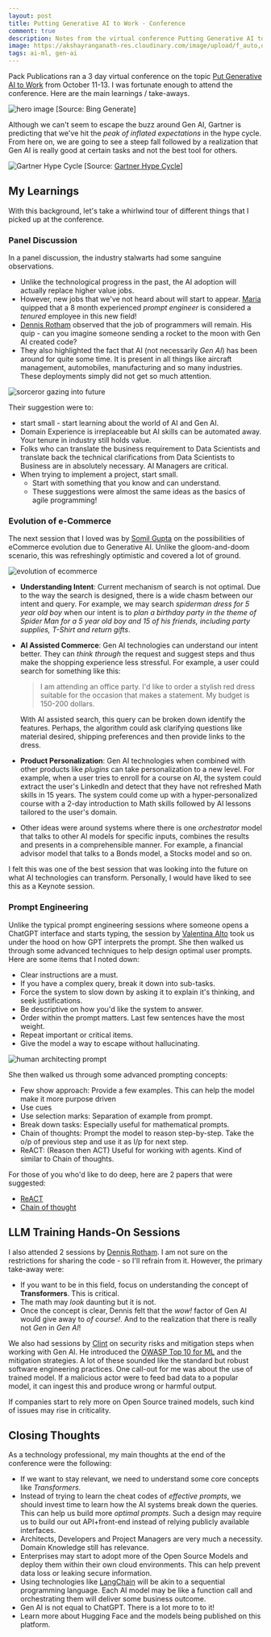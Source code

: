 ```yaml
---
layout: post
title: Putting Generative AI to Work - Conference
comment: true
description: Notes from the virtual conference Putting Generative AI to Work held by the Pack publications.
image: https://akshayranganath-res.cloudinary.com/image/upload/f_auto,q_auto/blog/gen-ai-hero-image-2.jpg
tags: ai-ml, gen-ai
---
```


Pack Publications ran a 3 day virtual conference on the topic [Put Generative AI to Work](https://www.packtpub.com/conference/put-gen-ai-to-work) from October 11-13. I was fortunate enough to attend the conference. Here are the main learnings / take-aways.

![hero image](https://akshayranganath-res.cloudinary.com/image/upload/f_auto,q_auto/blog/gen-ai-hero-image-2.jpg)
[Source: Bing Generate]

Although we can't seem to escape the buzz around Gen AI, Gartner is predicting that we've hit the _peak of inflated expectations_ in the hype cycle. From here on, we are going to see a steep fall followed by a realization that Gen AI is really good at certain tasks and not the best tool for others.

![Gartner Hype Cycle](https://akshayranganath-res.cloudinary.com/image/upload/f_auto,q_auto/blog/gartner-ai-hype-cycle.png)
[Source: [Gartner Hype Cycle](https://emtemp.gcom.cloud/ngw/globalassets/en/articles/images/hype-cycle-for-artificial-intelligence-2023.png)]

## My Learnings

With this background, let's take a whirlwind tour of different things that I picked up at the conference.

### Panel Discussion

In a panel discussion, the industry stalwarts had some sanguine observations.

* Unlike the technological progress in the past, the AI adoption will actually replace higher value jobs.
* However, new jobs that we've not heard about will start to appear. [Maria](https://www.linkedin.com/in/mariaparysz/) quipped that a 8 month experienced _prompt engineer_ is considered a _tenured_ employee in this new field!
* [Dennis Rotham](https://www.linkedin.com/in/denis-rothman-0b034043/) observed that the job of programmers will remain. His quip - can you imagine someone sending a rocket to the moon with Gen AI created code?
* They also highlighted the fact that AI (not necessarily _Gen AI_) has been around for quite some time. It is present in all things like aircraft management, automobiles, manufacturing and so many industries. These deployments simply did not get so much attention. 

![sorceror gazing into future](https://akshayranganath-res.cloudinary.com/image/upload/f_auto,q_auto/blog/predicting-future.jpg)

Their suggestion were to:

* start small - start learning about the world of AI and Gen AI.
* Domain Experience is irreplaceable but AI skills can be automated away. Your tenure in industry still holds value.
* Folks who can translate the business requirement to Data Scientists and translate back the technical clarifications from Data Scientists to Business are in absolutely necessary. AI Managers are critical.
* When trying to implement a project, start small. 
    * Start with something that you know and can understand.
    * These suggestions were almost the same ideas as the basics of agile programming!

### Evolution of e-Commerce

The next session that I loved was by [Somil Gupta](https://www.linkedin.com/in/somilguptaai/) on the possibilities of eCommerce evolution due to Generative AI. Unlike the gloom-and-doom scenario, this was refreshingly optimistic and covered a lot of ground.

![evolution of ecommerce](https://akshayranganath-res.cloudinary.com/image/upload/f_auto,q_auto/blog/digitally-assisted-shopper.jpg)

* **Understanding Intent**: Current mechanism of search is not optimal. Due to the way the search is designed, there is a wide chasm between our intent and query. For example, we may search _spiderman dress for 5 year old boy_ when our intent is to _plan a birthday party in the theme of Spider Man for a 5 year old boy and 15 of his friends, including party supplies, T-Shirt and return gifts_.
* **AI Assisted Commerce**: Gen AI technologies can understand our intent better. They can _think through_ the request and suggest steps and thus make the shopping experience less stressful. For example, a user could search for something like this:

    > I am attending an office party. I'd like to order a stylish red dress suitable for the occasion that makes a statement. My budget is 150-200 dollars.

    With AI assisted search, this query can be broken down identify the features. Perhaps, the algorithm could ask clarifying questions like material desired, shipping preferences and then provide links to the dress.

* **Product Personalization**: Gen AI technologies when combined with other products like _plugins_ can take personalization to a new level. For example, when a user tries to enroll for a course on AI, the system could extract the user's LinkedIn and detect that they have not refreshed Math skills in 15 years. The system could come up with a hyper-personalized course with a 2-day introduction to Math skills followed by AI lessons tailored to the user's domain.
* Other ideas were around systems where there is one _orchestrator_ model that talks to other AI models for specific inputs, combines the results and presents in a comprehensible manner. For example, a financial advisor model that talks to a Bonds model, a Stocks model and so on.

I felt this was one of the best session that was looking into the future on what AI technologies can transform. Personally, I would have liked to see this as a Keynote session.

### Prompt Engineering

Unlike the typical prompt engineering sessions where someone opens a ChatGPT interface and starts typing, the session by [Valentina Alto](https://www.linkedin.com/in/valentina-alto-6a0590148/) took us under the hood on how GPT interprets the prompt. She then walked us through some advanced techniques to help design optimal user prompts. Here are some items that I noted down:

* Clear instructions are a must.
* If you have a complex query, break it down into sub-tasks.
* Force the system to slow down by asking it to explain it's thinking, and seek justifications.
* Be descriptive on how you'd like the system to answer.
* Order within the prompt matters. Last few sentences have the most weight. 
* Repeat important or critical items.
* Give the model a way to escape without hallucinating. 

![human architecting prompt](https://akshayranganath-res.cloudinary.com/image/upload/f_auto,q_auto/blog/human-architecting-prompt.jpg)

She then walked us through some advanced prompting concepts:
* Few show approach: Provide a few examples. This can help the model make it more purpose driven
* Use cues
* Use selection marks: Separation of example from prompt.
* Break down tasks: Especially useful for mathematical prompts. 
* Chain of thoughts: Prompt the model to reason step-by-step. Take the o/p of previous step and use it as I/p for next step.
* ReACT: (Reason then ACT) Useful for working with agents. Kind of similar to Chain of thoughts.

For those of you who'd like to do deep, here are 2 papers that were suggested:

* [ReACT](https://arxiv.org/abs/2210.03629?_x_zm_rtaid=sQFaRMZZRVKvXhf2hzTXug.1697125475126.1644179f012e680718223d4fe40f70e4&_x_zm_rhtaid=601)
* [Chain of thought](https://arxiv.org/pdf/2201.11903.pdf?_x_zm_rtaid=sQFaRMZZRVKvXhf2hzTXug.1697125475126.1644179f012e680718223d4fe40f70e4&_x_zm_rhtaid=601)

## LLM Training Hands-On Sessions

I also attended 2 sessions by [Dennis Rotham](https://www.linkedin.com/in/denis-rothman-0b034043/). I am not sure on the restrictions for sharing the code - so I'll refrain from it. However, the primary take-away were:

* If you want to be in this field, focus on understanding the concept of __Transformers__. This is critical. 
* The math may _look_ daunting but it is not. 
* Once the concept is clear, Dennis felt that the _wow!_ factor of Gen AI would give away to _of course!_.  And to the realization that there is really not _Gen_ in _Gen AI_! 

We also had sessions by [Clint](https://www.linkedin.com/in/clintb/) on security risks and mitigation steps when working with Gen AI. He introduced the [OWASP Top 10 for ML](https://owasp.org/www-project-machine-learning-security-top-10/) and the mitigation strategies. A lot of these sounded like the standard but robust software engineering practices. One call-out for me was about the use of trained model. If a malicious actor were to feed bad data to a popular model, it can ingest this and produce wrong or harmful output. 

If companies start to rely more on Open Source trained models, such kind of issues may rise in criticality.

## Closing Thoughts

As a technology professional, my main thoughts at the end of the conference were the following:

* If we want to stay relevant, we need to understand some core concepts like _Transformers_.
* Instead of trying to learn the cheat codes of _effective prompts_, we should invest time to learn how the AI systems break down the queries. This can help us build more _optimal prompts_. Such a design may require us to build our out API+front-end instead of relying publicly available interfaces.
* Architects, Developers and Project Managers are very much a necessity. Domain Knowledge still has relevance.
* Enterprises may start to adopt more of the Open Source Models and deploy them within their own cloud environments. This can help prevent data loss or leaking secure information.
* Using technologies like [LangChain](https://github.com/langchain-ai/langchain) will be akin to a sequential programming language. Each AI model may be like a function call and orchestrating them will deliver some business outcome.
* Gen AI is not equal to ChatGPT. There is a lot more to to it!
* Learn more about Hugging Face and the models being published on this platform.
